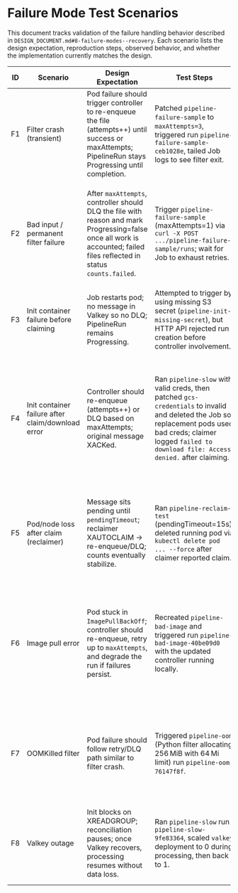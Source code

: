 # Failure Mode Test Scenarios

This document tracks validation of the failure handling behavior described in `DESIGN_DOCUMENT.md#8-failure-modes--recovery`. Each scenario lists the design expectation, reproduction steps, observed behavior, and whether the implementation currently matches the design.

| ID | Scenario | Design Expectation | Test Steps | Observations | Matches Design? |
| -- | -------- | ------------------ | ---------- | ------------ | ---------------- |
| F1 | Filter crash (transient) | Pod failure should trigger controller to re-enqueue the file (attempts++) until success or maxAttempts; PipelineRun stays Progressing until completion. | Patched `pipeline-failure-sample` to `maxAttempts=3`, triggered run `pipeline-failure-sample-ceb1028e`, tailed Job logs to see filter exit. | `valkey-cli XREVRANGE pr:ceb1028e:work` showed re-enqueued entries with `attempts=1`; `XPENDING` returned 0 and PipelineRun remained `Progressing=True` until manual cleanup. | Yes |
| F2 | Bad input / permanent filter failure | After `maxAttempts`, controller should DLQ the file with reason and mark Progressing=false once all work is accounted; failed files reflected in status `counts.failed`. | Trigger `pipeline-failure-sample` (maxAttempts=1) via `curl -X POST .../pipeline-failure-sample/runs`; wait for Job to exhaust retries. | `kubectl get pipelinerun pipeline-failure-sample-4596b674 -o json` shows `CompletionTime`, `Degraded=True`, `counts.failed=3`; `valkey-cli XLEN pr:4596b674:dlq` returns `3` with `XRANGE` entries citing exit code 42. | Yes |
| F3 | Init container failure before claiming | Job restarts pod; no message in Valkey so no DLQ; PipelineRun remains Progressing. | Attempted to trigger by using missing S3 secret (`pipeline-init-missing-secret`), but HTTP API rejected run creation before controller involvement. | Scenario currently blocked by API pre-validation; need direct PipelineRun injection or API bypass to observe controller behavior. | Not verified |
| F4 | Init container failure after claim/download error | Controller should re-enqueue (attempts++) or DLQ based on maxAttempts; original message XACKed. | Ran `pipeline-slow` with valid creds, then patched `gcs-credentials` to invalid and deleted the Job so replacement pods used bad creds; claimer logged `failed to download file: Access denied.` after claiming. | Message re-enqueued only after `pendingTimeout` via reclaimer (`valkey-cli XREVRANGE pr:2c4ffb0f:work` showed `attempts=1` ~70 s later); immediate re-enqueue via annotations did not occur because claimer failed before patching pod annotations. | Partially (recovery works after timeout; immediate retry per design not observed) |
| F5 | Pod/node loss after claim (reclaimer) | Message sits pending until `pendingTimeout`; reclaimer XAUTOCLAIM → re-enqueue/DLQ; counts eventually stabilize. | Ran `pipeline-reclaim-test` (pendingTimeout=15s), deleted running pod via `kubectl delete pod ... --force` after claimer reported claim. | After ~20s, new pod claimed next file; `valkey-cli XREVRANGE pr:83c690b2:work` showed original files re-enqueued with `attempts=1`, confirming reclaimer moved them back to queue; `XPENDING` returned 0. | Yes |
| F6 | Image pull error | Pod stuck in `ImagePullBackOff`; controller should re-enqueue, retry up to `maxAttempts`, and degrade the run if failures persist. | Recreated `pipeline-bad-image` and triggered run `pipeline-bad-image-40be09d0` with the updated controller running locally. | Controller re-enqueues once per failure, then flushes the stream to DLQ on job failure: `XRANGE pr:40be09d0:dlq` shows one entry per file with `attempts=2`, and `XLEN pr:40be09d0:work` returns `0`; PipelineRun conditions flip to `Degraded` with `BackoffLimitExceeded`. | Yes |
| F7 | OOMKilled filter | Pod failure should follow retry/DLQ path similar to filter crash. | Triggered `pipeline-oom` (Python filter allocating 256 MiB with 64 Mi limit) run `pipeline-oom-76147f8f`. | Multiple pods exited `OOMKilled`; Job hit `BackoffLimitExceeded` and PipelineRun transitioned to `Degraded`, but `counts.failed` remained 0 and messages stayed queued in Valkey (no DLQ entries). | Partial (degraded condition set, but DLQ accounting missing) |
| F8 | Valkey outage | Init blocks on XREADGROUP; reconciliation pauses; once Valkey recovers, processing resumes without data loss. | Ran `pipeline-slow` run `pipeline-slow-9fe83364`, scaled `valkey` deployment to 0 during processing, then back to 1. | Claimer failures (`connect: connection refused`) while Valkey down caused Job to hit `BackoffLimitExceeded`; PipelineRun degraded when Valkey returned instead of resuming. | No (outage currently causes run failure rather than pause/resume) |
